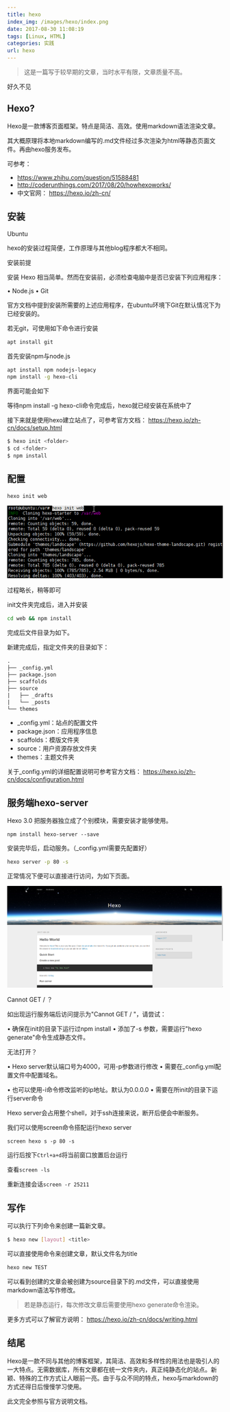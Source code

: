 ```yaml
---
title: hexo
index_img: /images/hexo/index.png
date: 2017-08-30 11:08:19
tags: [Linux, HTML]
categories: 实践
url: hexo
---
```


> 这是一篇写于较早期的文章，当时水平有限，文章质量不高。

好久不见

## Hexo?

Hexo是一款博客页面框架。特点是简洁、高效。使用markdown语法渲染文章。

其大概原理将本地markdown编写的.md文件经过多次渲染为html等静态页面文件。再由hexo服务发布。

可参考：

* https://www.zhihu.com/question/51588481
* http://coderunthings.com/2017/08/20/howhexoworks/
* 中文官网： https://hexo.io/zh-cn/

## 安装

Ubuntu

hexo的安装过程简便，工作原理与其他blog程序都大不相同。

安装前提

安装 Hexo 相当简单。然而在安装前，必须检查电脑中是否已安装下列应用程序：

• Node.js
• Git

官方文档中提到安装所需要的上述应用程序，在ubuntu环境下Git在默认情况下为已经安装的。

若无git，可使用如下命令进行安装

```bash
apt install git
```

首先安装npm与node.js

```bash
apt install npm nodejs-legacy
npm install -g hexo-cli
```

界面可能会如下


等待npm install -g hexo-cli命令完成后，hexo就已经安装在系统中了

接下来就是使用hexo建立站点了，可参考官方文档： https://hexo.io/zh-cn/docs/setup.html

```bash
$ hexo init <folder>
$ cd <folder>
$ npm install
```

## 配置

```bash
hexo init web
```

![init](../images/hexo/init.png)

过程略长，稍等即可

init文件夹完成后，进入并安装

```bash
cd web && npm install
```

完成后文件目录为如下。

新建完成后，指定文件夹的目录如下：

```
.
├── _config.yml
├── package.json
├── scaffolds
├── source
|   ├── _drafts
|   └── _posts
└── themes
```

* _config.yml：站点的配置文件
* package.json：应用程序信息
* scaffolds：模版文件夹
* source：用户资源存放文件夹
* themes：主题文件夹

关于_config.yml的详细配置说明可参考官方文档： https://hexo.io/zh-cn/docs/configuration.html

## 服务端hexo-server

Hexo 3.0 把服务器独立成了个别模块，需要安装才能够使用。

```bsah
npm install hexo-server --save
```

安装完毕后，启动服务。（_config.yml需要先配置好）

```bash
hexo server -p 80 -s
```

正常情况下便可以直接进行访问，为如下页面。

![web](../images/hexo/web.png)

Cannot GET /  ？

如出现运行服务端后访问提示为"Cannot GET / "，请尝试：

• 确保在init的目录下运行过npm install
• 添加了-s 参数，需要运行"hexo generate"命令生成静态文件。


无法打开？

• Hexo server默认端口号为4000，可用-p参数进行修改
• 需要在_config.yml配置文件中配置域名。

• 也可以使用-i命令修改监听的ip地址。默认为0.0.0.0
• 需要在所init的目录下运行server命令

Hexo server会占用整个shell，对于ssh连接来说，断开后便会中断服务。

我们可以使用screen命令搭配运行hexo server

```
screen hexo s -p 80 -s
```

运行后按下`Ctrl+a+d`将当前窗口放置后台运行

查看`screen -ls`

重新连接会话`screen -r 25211`

## 写作
可以执行下列命令来创建一篇新文章。

```bash
$ hexo new [layout] <title>
```

可以直接使用命令来创建文章，默认文件名为title

```bash
hexo new TEST
```

可以看到创建的文章会被创建为source目录下的.md文件，可以直接使用markdown语法写作修改。

> 若是静态运行，每次修改文章后需要使用hexo generate命令渲染。

更多方式可以了解官方说明： https://hexo.io/zh-cn/docs/writing.html

## 结尾

Hexo是一款不同与其他的博客框架，其简洁、高效和多样性的用法也是吸引人的一大特点。无需数据库，所有文章都在统一文件夹内，真正纯静态化的站点。新颖、特殊的工作方式让人眼前一亮。由于与众不同的特点，hexo与markdown的方式还得日后慢慢学习使用。

此文完全参照与官方说明文档。